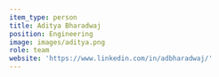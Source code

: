 ```yaml
---
item_type: person
title: Aditya Bharadwaj
position: Engineering
image: images/aditya.png
role: team
website: 'https://www.linkedin.com/in/adbharadwaj/'
---
```


